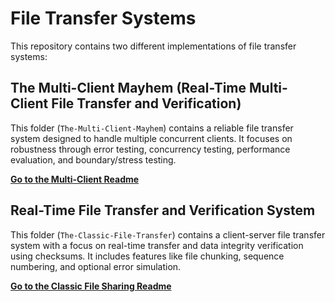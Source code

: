 # File Transfer Systems

This repository contains two different implementations of file transfer systems:

## The Multi-Client Mayhem (Real-Time Multi-Client File Transfer and Verification)

This folder (`The-Multi-Client-Mayhem`) contains a reliable file transfer system designed to handle multiple concurrent clients. It focuses on robustness through error testing, concurrency testing, performance evaluation, and boundary/stress testing.

**[Go to the Multi-Client Readme](The-Multi-Client-Mayhem/readme.md)**

## Real-Time File Transfer and Verification System

This folder (`The-Classic-File-Transfer`) contains a client-server file transfer system with a focus on real-time transfer and data integrity verification using checksums. It includes features like file chunking, sequence numbering, and optional error simulation.

**[Go to the Classic File Sharing Readme](The-Classic-File-Transfer/readme.md)**